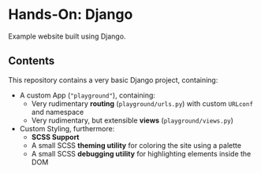 # Hands-On: Django

Example website built using Django.

## Contents

This repository contains a very basic Django project, containing:
- A custom App (`"playground"`), containing:
   - Very rudimentary **routing** (`playground/urls.py`) with custom `URLconf` and namespace
   - Very rudimentary, but extensible **views** (`playground/views.py`)
- Custom Styling, furthermore:
   - **SCSS Support**
   - A small SCSS **theming utility** for coloring the site using a palette
   - A small SCSS **debugging utility** for highlighting elements inside the DOM
